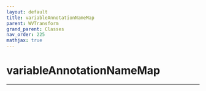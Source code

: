 ```yaml
---
layout: default
title: variableAnnotationNameMap
parent: WVTransform
grand_parent: Classes
nav_order: 225
mathjax: true
---
```


#  variableAnnotationNameMap




---

